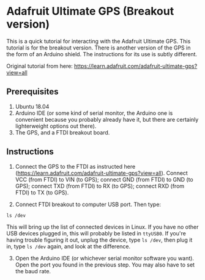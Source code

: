# Adafruit Ultimate GPS (Breakout version)

This is a quick tutorial for interacting with the Adafruit Ultimate GPS.  This tutorial is for the breakout version.  There is another version of the GPS in the form of an Arduino shield.  The instructions for its use is subtly different.  

Original tutorial from here: https://learn.adafruit.com/adafruit-ultimate-gps?view=all

## Prerequisites

 1. Ubuntu 18.04
 2. Arduino IDE (or some kind of serial monitor, the Arduino one is convenient because you probably already have it, but there are certainly lighterweight options out there). 
 3. The GPS, and a FTDI breakout board.
 
## Instructions

 1. Connect the GPS to the FTDI as instructed here (https://learn.adafruit.com/adafruit-ultimate-gps?view=all).  Connect VCC (from FTDI) to VIN (to GPS); connect GND (from FTDI) to GND (to GPS); connect TXD (from FTDI) to RX (to GPS); connect RXD (from FTDI) to TX (to GPS).  
 
 2. Connect FTDI breakout to computer USB port.  Then type:
 
 ```ls /dev```
 
 This will bring up the list of connected devices in Linux.  If you have no other USB devices plugged in, this will probably be listed in `ttyUSB0`.  If you're having trouble figuring it out, unplug the device, type `ls /dev`, then plug it in, type `ls /dev` again, and look at the difference.  
 
 3. Open the Arduino IDE (or whichever serial monitor software you want).  Open the port you found in the previous step.  You may also have to set the baud rate.  
